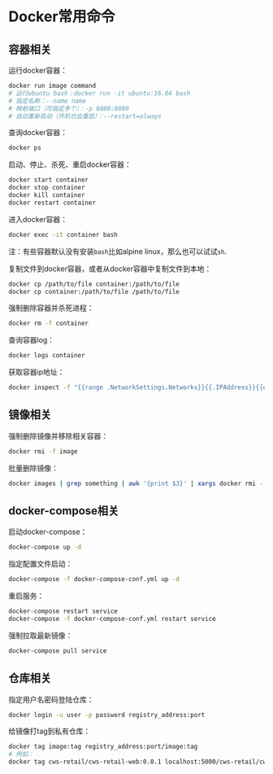 # Docker常用命令

## 容器相关

运行docker容器：
```bash
docker run image command
# 运行ubuntu bash：docker run -it ubuntu:16.04 bash
# 指定名称：--name name
# 映射端口（可指定多个）：-p 8080:8080
# 自动重新启动（开机也会重启）：--restart=always
```

查询docker容器：
```bash
docker ps
```

启动、停止、杀死、重启docker容器：
```bash
docker start container
docker stop container
docker kill container
docker restart container
```

进入docker容器：
```bash
docker exec -it container bash
```
注：有些容器默认没有安装`bash`比如alpine linux，那么也可以试试`sh`.

复制文件到docker容器，或者从docker容器中复制文件到本地：
```bash
docker cp /path/to/file container:/path/to/file
docker cp container:/path/to/file /path/to/file
```

强制删除容器并杀死进程：
```bash
docker rm -f container
```

查询容器log：
```bash
docker logs container
```

获取容器ip地址：

```bash
docker inspect -f "{{range .NetworkSettings.Networks}}{{.IPAddress}}{{end}}" container
```

## 镜像相关

强制删除镜像并移除相关容器：
```bash
docker rmi -f image
```

批量删除镜像：
```bash
docker images | grep something | awk '{print $3}' | xargs docker rmi -f
```

## docker-compose相关

启动docker-compose：
```bash
docker-compose up -d
```

指定配置文件启动：
```bash
docker-compose -f docker-compose-conf.yml up -d
```

重启服务：
```bash
docker-compose restart service
docker-compose -f docker-compose-conf.yml restart service
```

强制拉取最新镜像：
```bash
docker-compose pull service
```

## 仓库相关

指定用户名密码登陆仓库：
```bash
docker login -u user -p password registry_address:port
```

给镜像打tag到私有仓库：
```bash
docker tag image:tag registry_address:port/image:tag
# 例如：
docker tag cws-retail/cws-retail-web:0.0.1 localhost:5000/cws-retail/cws-retail-web:0.0.1
```
